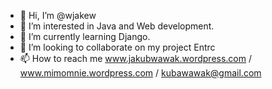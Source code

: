- 👋 Hi, I’m @wjakew
- 👀 I’m interested in Java and Web development.
- 🌱 I’m currently learning Django.
- 💞️ I’m looking to collaborate on my project Entrc
- 📫 How to reach me www.jakubwawak.wordpress.com / www.mimomnie.wordpress.com / kubawawak@gmail.com

<!---
wjakew/wjakew is a ✨ special ✨ repository because its `README.md` (this file) appears on your GitHub profile.
You can click the Preview link to take a look at your changes.
--->
